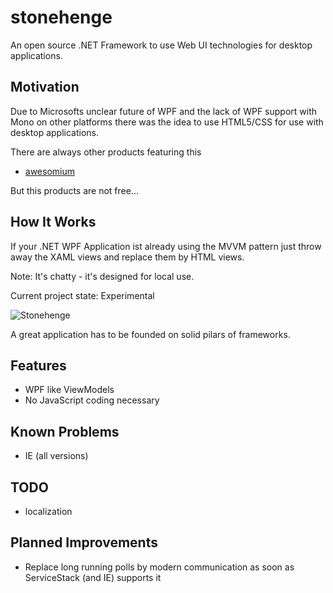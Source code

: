 stonehenge
==========
An open source .NET Framework to use Web UI technologies for desktop applications.

Motivation
----------
Due to Microsofts unclear future of WPF and the lack of WPF support
with Mono on other platforms there was the idea to use HTML5/CSS for
use with desktop applications.

There are always other products featuring this
* [awesomium](http://awesomium.com/)

But this products are not free...

How It Works
------------
If your .NET WPF Application ist already using the MVVM pattern
just throw away the XAML views and replace them by HTML views.

Note: It's chatty - it's designed for local use.

Current project state: Experimental

![Stonehenge](http://ict-baden.de/images/stonehenge.png)

A great application has to be founded on solid pilars of frameworks.

Features
--------
* WPF like ViewModels
* No JavaScript coding necessary

Known Problems
--------------
* IE (all versions)

TODO
----
* localization

Planned Improvements
--------------------
* Replace long running polls by modern communication
	as soon as ServiceStack (and IE) supports it

